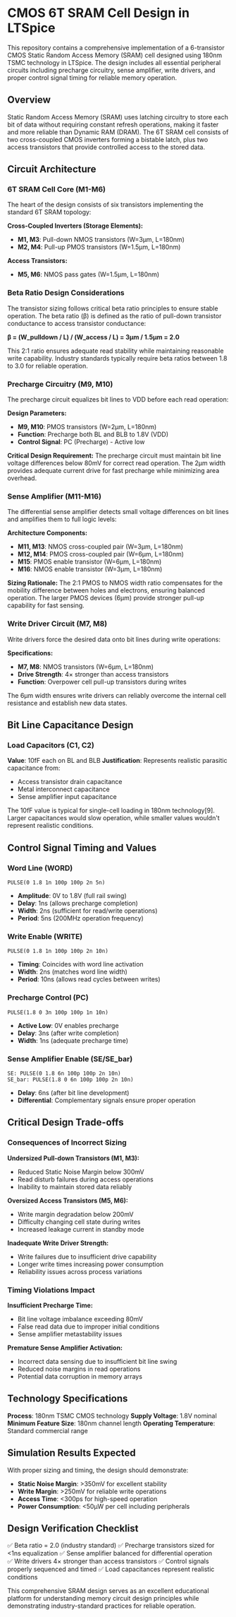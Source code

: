 # CMOS 6T SRAM Cell Design in LTSpice

This repository contains a comprehensive implementation of a 6-transistor CMOS Static Random Access Memory (SRAM) cell designed using 180nm TSMC technology in LTSpice. The design includes all essential peripheral circuits including precharge circuitry, sense amplifier, write drivers, and proper control signal timing for reliable memory operation.

## Overview

Static Random Access Memory (SRAM) uses latching circuitry to store each bit of data without requiring constant refresh operations, making it faster and more reliable than Dynamic RAM (DRAM). The 6T SRAM cell consists of two cross-coupled CMOS inverters forming a bistable latch, plus two access transistors that provide controlled access to the stored data.

## Circuit Architecture

### 6T SRAM Cell Core (M1-M6)

The heart of the design consists of six transistors implementing the standard 6T SRAM topology:

**Cross-Coupled Inverters (Storage Elements):**
- **M1, M3**: Pull-down NMOS transistors (W=3μm, L=180nm)
- **M2, M4**: Pull-up PMOS transistors (W=1.5μm, L=180nm)

**Access Transistors:**
- **M5, M6**: NMOS pass gates (W=1.5μm, L=180nm)

### Beta Ratio Design Considerations

The transistor sizing follows critical beta ratio principles to ensure stable operation. The beta ratio (β) is defined as the ratio of pull-down transistor conductance to access transistor conductance:

**β = (W_pulldown / L) / (W_access / L) = 3μm / 1.5μm = 2.0**

This 2:1 ratio ensures adequate read stability while maintaining reasonable write capability. Industry standards typically require beta ratios between 1.8 to 3.0 for reliable operation.

### Precharge Circuitry (M9, M10)

The precharge circuit equalizes bit lines to VDD before each read operation:

**Design Parameters:**
- **M9, M10**: PMOS transistors (W=2μm, L=180nm)
- **Function**: Precharge both BL and BLB to 1.8V (VDD)
- **Control Signal**: PC (Precharge) - Active low

**Critical Design Requirement:** The precharge circuit must maintain bit line voltage differences below 80mV for correct read operation. The 2μm width provides adequate current drive for fast precharge while minimizing area overhead.

### Sense Amplifier (M11-M16)

The differential sense amplifier detects small voltage differences on bit lines and amplifies them to full logic levels:

**Architecture Components:**
- **M11, M13**: NMOS cross-coupled pair (W=3μm, L=180nm)
- **M12, M14**: PMOS cross-coupled pair (W=6μm, L=180nm)  
- **M15**: PMOS enable transistor (W=6μm, L=180nm)
- **M16**: NMOS enable transistor (W=3μm, L=180nm)

**Sizing Rationale:** The 2:1 PMOS to NMOS width ratio compensates for the mobility difference between holes and electrons, ensuring balanced operation. The larger PMOS devices (6μm) provide stronger pull-up capability for fast sensing.

### Write Driver Circuit (M7, M8)

Write drivers force the desired data onto bit lines during write operations:

**Specifications:**
- **M7, M8**: NMOS transistors (W=6μm, L=180nm)
- **Drive Strength**: 4× stronger than access transistors
- **Function**: Overpower cell pull-up transistors during writes

The 6μm width ensures write drivers can reliably overcome the internal cell resistance and establish new data states.

## Bit Line Capacitance Design

### Load Capacitors (C1, C2)

**Value**: 10fF each on BL and BLB
**Justification**: Represents realistic parasitic capacitance from:
- Access transistor drain capacitance
- Metal interconnect capacitance  
- Sense amplifier input capacitance

The 10fF value is typical for single-cell loading in 180nm technology[9]. Larger capacitances would slow operation, while smaller values wouldn't represent realistic conditions.

## Control Signal Timing and Values

### Word Line (WORD)
```
PULSE(0 1.8 1n 100p 100p 2n 5n)
```
- **Amplitude**: 0V to 1.8V (full rail swing)
- **Delay**: 1ns (allows precharge completion)
- **Width**: 2ns (sufficient for read/write operations)
- **Period**: 5ns (200MHz operation frequency)

### Write Enable (WRITE)
```  
PULSE(0 1.8 1n 100p 100p 2n 10n)
```
- **Timing**: Coincides with word line activation
- **Width**: 2ns (matches word line width)
- **Period**: 10ns (allows read cycles between writes)

### Precharge Control (PC)
```
PULSE(1.8 0 3n 100p 100p 1n 10n)
```
- **Active Low**: 0V enables precharge
- **Delay**: 3ns (after write completion)
- **Width**: 1ns (adequate precharge time)

### Sense Amplifier Enable (SE/SE_bar)
```
SE: PULSE(0 1.8 6n 100p 100p 2n 10n)
SE_bar: PULSE(1.8 0 6n 100p 100p 2n 10n)
```
- **Delay**: 6ns (after bit line development)
- **Differential**: Complementary signals ensure proper operation

## Critical Design Trade-offs

### Consequences of Incorrect Sizing

**Undersized Pull-down Transistors (M1, M3):**
- Reduced Static Noise Margin below 300mV
- Read disturb failures during access operations
- Inability to maintain stored data reliably

**Oversized Access Transistors (M5, M6):**
- Write margin degradation below 200mV
- Difficulty changing cell state during writes
- Increased leakage current in standby mode

**Inadequate Write Driver Strength:**
- Write failures due to insufficient drive capability
- Longer write times increasing power consumption
- Reliability issues across process variations

### Timing Violations Impact

**Insufficient Precharge Time:**
- Bit line voltage imbalance exceeding 80mV
- False read data due to improper initial conditions
- Sense amplifier metastability issues

**Premature Sense Amplifier Activation:**
- Incorrect data sensing due to insufficient bit line swing
- Reduced noise margins in read operations
- Potential data corruption in memory arrays

## Technology Specifications

**Process**: 180nm TSMC CMOS technology
**Supply Voltage**: 1.8V nominal
**Minimum Feature Size**: 180nm channel length
**Operating Temperature**: Standard commercial range

## Simulation Results Expected

With proper sizing and timing, the design should demonstrate:
- **Static Noise Margin**: >350mV for excellent stability
- **Write Margin**: >250mV for reliable write operations 
- **Access Time**: <300ps for high-speed operation
- **Power Consumption**: <50μW per cell including peripherals

## Design Verification Checklist

✅ Beta ratio = 2.0 (industry standard)
✅ Precharge transistors sized for <1ns equalization
✅ Sense amplifier balanced for differential operation  
✅ Write drivers 4× stronger than access transistors
✅ Control signals properly sequenced and timed
✅ Load capacitances represent realistic conditions

This comprehensive SRAM design serves as an excellent educational platform for understanding memory circuit design principles while demonstrating industry-standard practices for reliable operation.

